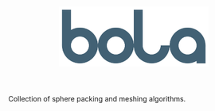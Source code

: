 <h1 align="center">
<img src="/logo/bola.svg" width="300">
</h1><br>

Collection of sphere packing and meshing algorithms.
